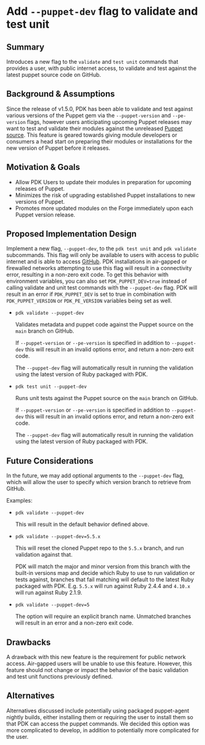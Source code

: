 # Add `--puppet-dev` flag to validate and test unit

## Summary

Introduces a new flag to the `validate` and `test unit` commands that provides a user, with public internet access, to validate and test against the latest puppet source code on GitHub.

## Background & Assumptions

Since the release of v1.5.0, PDK has been able to validate and test against various versions of the Puppet gem via the `--puppet-version` and `--pe-version` flags, however users anticipating upcoming Puppet releases may want to test and validate their modules against the unreleased [Puppet source](https://github.com/puppetlabs/puppet). This feature is geared towards giving module developers or consumers a head start on preparing their modules or installations for the new version of Puppet before it releases.

## Motivation & Goals

- Allow PDK Users to update their modules in preparation for upcoming releases of Puppet.
- Minimizes the risk of upgrading established Puppet installations to new versions of Puppet.
- Promotes more updated modules on the Forge immediately upon each Puppet version release.

## Proposed Implementation Design

Implement a new flag, `--puppet-dev`, to the `pdk test unit` and `pdk validate` subcommands. This flag will only be available to users with access to public internet and is able to access [GitHub](https://github.com). PDK installations in air-gapped or firewalled networks attempting to use this flag will result in a connectivity error, resulting in a non-zero exit code. To get this behavior with environment variables, you can also set `PDK_PUPPET_DEV=true` instead of calling validate and unit test commands with the `--puppet-dev` flag. PDK will result in an error if `PDK_PUPPET_DEV` is set to true in combination with `PDK_PUPPET_VERSION` or `PDK_PE_VERSION` variables being set as well.

- `pdk validate --puppet-dev`

  Validates metadata and puppet code against the Puppet source on the `main` branch on GitHub.

  If `--puppet-version` or `--pe-version` is specified in addition to `--puppet-dev` this will result in an invalid options error, and return a non-zero exit code.

  The `--puppet-dev` flag will automatically result in running the validation using the latest version of Ruby packaged with PDK.

- `pdk test unit --puppet-dev`

  Runs unit tests against the Puppet source on the `main` branch on GitHub.

  If `--puppet-version` or `--pe-version` is specified in addition to `--puppet-dev` this will result in an invalid options error, and return a non-zero exit code.

  The `--puppet-dev` flag will automatically result in running the validation using the latest version of Ruby packaged with PDK.

## Future Considerations

In the future, we may add optional arguments to the `--puppet-dev` flag, which will allow the user to specify which version branch to retrieve from GitHub.

Examples:

- `pdk validate --puppet-dev`

  This will result in the default behavior defined above.

- `pdk validate --puppet-dev=5.5.x`

  This will reset the cloned Puppet repo to the `5.5.x` branch, and run validation against that.

  PDK will match the major and minor version from this branch with the built-in versions map and decide which Ruby to use to run validation or tests against, branches that fail matching will default to the latest Ruby packaged with PDK. E.g. `5.5.x` will run against Ruby 2.4.4 and `4.10.x` will run against Ruby 2.1.9. 

- `pdk validate --puppet-dev=5`

  The option will require an explicit branch name. Unmatched branches will result in an error and a non-zero exit code.

## Drawbacks

A drawback with this new feature is the requirement for public network access. Air-gapped users will be unable to use this feature. However, this feature should not change or impact the behavior of the basic validation and test unit functions previously defined.

## Alternatives

Alternatives discussed include potentially using packaged puppet-agent nightly builds, either installing them or requiring the user to install them so that PDK can access the puppet commands. We decided this option was more complicated to develop, in addition to potentially more complicated for the user.
